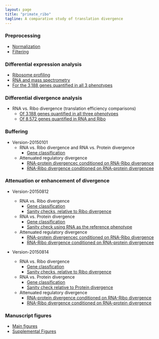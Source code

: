 ```yaml
---
layout: page
title: "primate_ribo"
tagline: A comparative study of translation divergence
---
```



### Preprocessing

* [Normalization](project/analysis/upcoming.html)
* [Filtering](project/analysis/upcoming.html)



### Differential expression analysis

* [Ribosome profiling](project/analysis/DE-ribo.html)
* [RNA and mass spectrometry](project/analysis/upcoming.html)
* [For the 3,188 genes quantified in all 3 phenotypes](project/analysis/upcoming.html)



### Differential divergence analysis

* RNA vs. Ribo divergence (translation efficiency comparisons)
    * [Of 3,188 genes quantified in all three phenotypes](project/analysis/compare-ribo-rna-divergence.html)
    * [Of 8,572 genes quantified in RNA and Ribo](project/analysis/compare-ribo-rna-quantified-in-sequencing.html)



### Buffering

* Version-20150101
    * RNA vs. Ribo divergence and RNA vs. Protein divergence
        * [Gene classification](project/analysis/rna-ribo-pro-buffering.html)
    * Attenuated regulatory divergence
        * [RNA-protein divergencec conditioned on RNA-Ribo divergence](project/analysis/TE-genes-ribo-pro-buffering.html)
        * [RNA-Ribo divergence conditioned on RNA-protein divergencee](project/analysis/buffering-rna-pro-v2.html)


### Attenuation or enhancement of divergence

* Version-20150812
    * RNA vs. Ribo divergence
        * [Gene classification](project/analysis/compare-ribo-rna-direction-20150812.html)
        * [Sanity checks, relative to Ribo divergence](project/analysis/divergence-check-ribo-ref-20150812.html)
    * RNA vs. Protein divergence
        * [Gene classification](project/analysis/compare-rna-pro-divergence-20150812.html)
        * [Sanity check using RNA as the reference phenotype](project/analysis/divergence-check-pro-ref-20150812.html)
    * Attenuated regulatory divergence
        * [RNA-protein divergencec conditioned on RNA-Ribo divergence](project/analysis/translation-efficiency-protein-divergence-20150814.html)
        * [RNA-Ribo divergence conditioned on RNA-protein divergencee](project/analysis/translation-divergence-rna-protein-divergence-20150812.html)

* Version-20150814
    * RNA vs. Ribo divergence 
        * [Gene classfication](project/analysis/compare-ribo-rna-direction-20150814.html)
        * [Sanity checks, relative to Ribo divergence](project/analysis/divergence-check-ribo-ref-20150814.html)
    * RNA vs. Protein divergence
        * [Gene classification](project/analysis/compare-rna-pro-divergence-20150814.html)
        * [Sanity check relative to Protein divergence](project/analysis/divergence-check-pro-ref-20150814.html)
    * Attenuated regulatory divergence
        * [RNA-protein divergence conditioned on RNA-Ribo divergence](project/analysis/translation-efficiency-protein-divergence-20150814.html)
        * [RNA-Ribo divergence conditioned on RNA-protein divergence](project/analysis/translation-divergence-rna-protein-divergence-20150814.html)




### Manuscript figures

* [Main figures](project/analysis/upcoming.html)
* [Supplemental Figures](project/analysis/upcoming.html)
